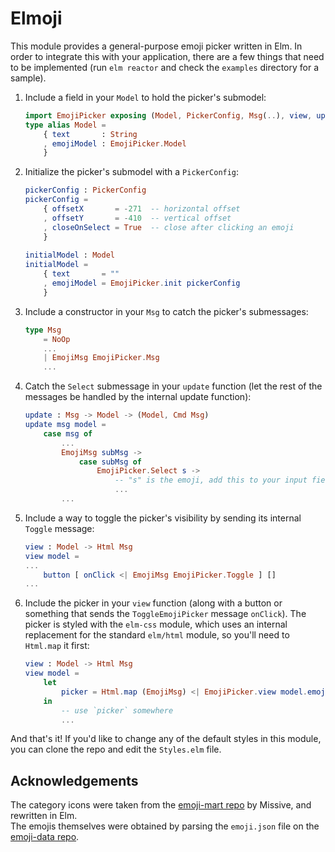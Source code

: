 # Elmoji

This module provides a general-purpose emoji picker written in Elm. In order to integrate this with your application, there are a few things that need to be implemented (run `elm reactor` and check the `examples` directory for a sample).

1. Include a field in your `Model` to hold the picker's submodel:
    ```elm
    import EmojiPicker exposing (Model, PickerConfig, Msg(..), view, update, init)
    type alias Model =
        { text       : String
        , emojiModel : EmojiPicker.Model
        }
    ```
	
2. Initialize the picker's submodel with a `PickerConfig`:
    ```elm
    pickerConfig : PickerConfig
    pickerConfig =
        { offsetX       = -271  -- horizontal offset
        , offsetY       = -410  -- vertical offset
        , closeOnSelect = True  -- close after clicking an emoji
        }
         
    initialModel : Model
    initialModel = 
        { text       = ""
        , emojiModel = EmojiPicker.init pickerConfig
        }
    ```
	
3. Include a constructor in your `Msg` to catch the picker's submessages:
    ```elm
    type Msg
        = NoOp
        ...
        | EmojiMsg EmojiPicker.Msg
        ...
    ```

4. Catch the `Select` submessage in your `update` function (let the rest of the messages be handled by the internal update function):
    ```elm
    update : Msg -> Model -> (Model, Cmd Msg)
    update msg model =
        case msg of
            ...
            EmojiMsg subMsg ->
                case subMsg of
                    EmojiPicker.Select s ->
                        -- "s" is the emoji, add this to your input field
                        ...
            ...
	```
5. Include a way to toggle the picker's visibility by sending its internal `Toggle` message:
   ```elm
   view : Model -> Html Msg
   view model =
   ...
       button [ onClick <| EmojiMsg EmojiPicker.Toggle ] []
   ...
   ```
   
6. Include the picker in your `view` function (along with a button or something that sends the `ToggleEmojiPicker` message `onClick`). The picker is styled with the `elm-css` module, which uses an internal replacement for the standard `elm/html` module, so you'll need to `Html.map` it first:
   ```elm
   view : Model -> Html Msg
   view model =
       let
           picker = Html.map (EmojiMsg) <| EmojiPicker.view model.emojiModel
       in
           -- use `picker` somewhere
           ...
   ```
	
And that's it! If you'd like to change any of the default styles in this module, you can clone the repo and edit the `Styles.elm` file.

## Acknowledgements

The category icons were taken from the [emoji-mart repo](https://github.com/missive/emoji-mart/blob/master/src/svgs/index.js) by Missive, and rewritten in Elm.   
The emojis themselves were obtained by parsing the `emoji.json` file on the [emoji-data repo](https://github.com/iamcal/emoji-data).
